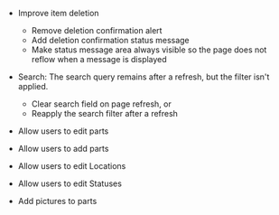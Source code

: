 - Improve item deletion
    - Remove deletion confirmation alert
    - Add deletion confirmation status message
    - Make status message area always visible so the page does not reflow when a message is displayed

- Search: The search query remains after a refresh, but the filter isn't applied.
    - Clear search field on page refresh, or
    - Reapply the search filter after a refresh

- Allow users to edit parts

- Allow users to add parts

- Allow users to edit Locations

- Allow users to edit Statuses

- Add pictures to parts
